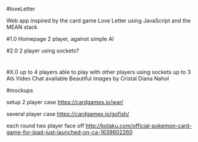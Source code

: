 #loveLetter

Web app inspired by the card game Love Letter using JavaScript and the MEAN stack

#1.0
Homepage
2 player, against simple AI

#2.0
2 player using sockets?

#
#
#
#X.0
up to 4 players
able to play with other players using sockets up to 3 AIs
Video Chat available
Beautiful images by Cristal Diana Nahol


#mockups

setup
2 player case
https://cardgames.io/war/

several player case
https://cardgames.io/gofish/

each round two player face off
http://kotaku.com/official-pokemon-card-game-for-ipad-just-launched-on-ca-1639602260
